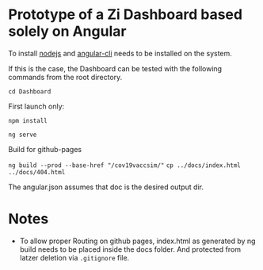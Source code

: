 # Prototype of a Zi Dashboard based solely on Angular

To install [nodejs](https://nodejs.org/en/download/) and [angular-cli](https://cli.angular.io/) needs to be installed on the system.

If this is the case, the Dashboard can be tested with the following commands from the root directory.

`cd Dashboard`

First launch only: 

`npm install`

`ng serve`

Build for github-pages

`ng build --prod --base-href "/cov19vaccsim/"`
`cp ../docs/index.html ../docs/404.html`

The angular.json assumes that doc is the desired output dir.

# Notes

- To allow proper Routing on github pages, index.html as generated by ng build needs to be placed inside the docs folder. And protected from latzer deletion via `.gitignore` file.
